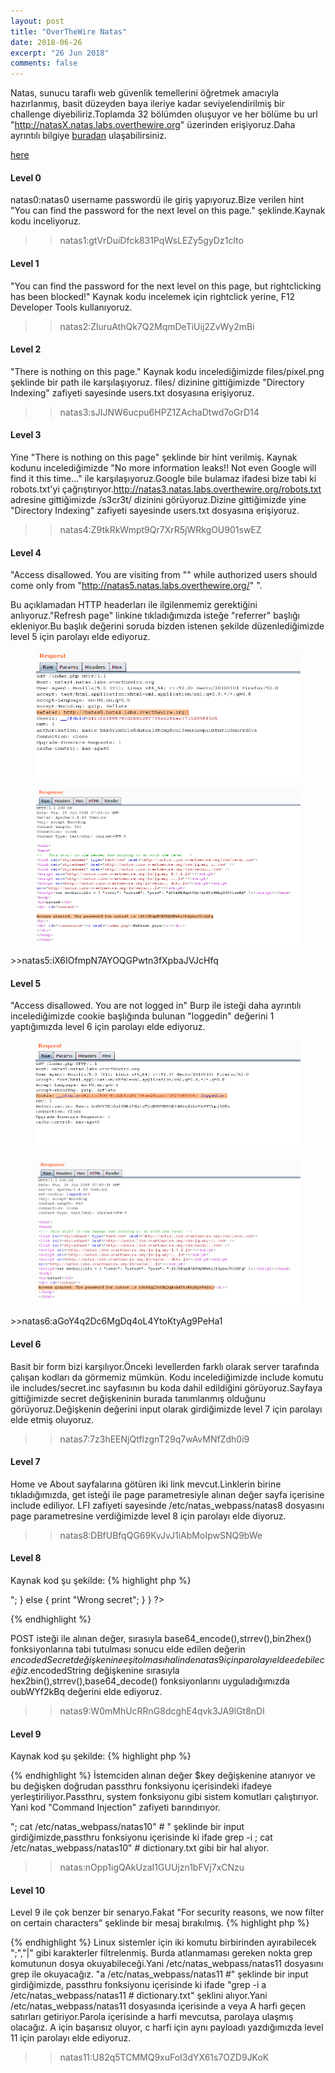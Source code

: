 ```yaml
---
layout: post
title: "OverTheWire Natas"
date: 2018-06-26
excerpt: "26 Jun 2018"
comments: false
---
```


Natas, sunucu taraflı web güvenlik temellerini öğretmek amacıyla hazırlanmış, basit düzeyden baya ileriye kadar seviyelendirilmiş bir challenge diyebiliriz.Toplamda 32 bölümden oluşuyor ve her bölüme bu url "http://natasX.natas.labs.overthewire.org" üzerinden erişiyoruz.Daha ayrıntılı bilgiye [buradan](http://overthewire.org/wargames/natas/) ulaşabilirsiniz.

[here](#level-2)

#### Level 0
natas0:natas0 username passwordü ile giriş yapıyoruz.Bize verilen hint "You can find the password for the next level on this page." şeklinde.Kaynak kodu inceliyoruz.

>> natas1:gtVrDuiDfck831PqWsLEZy5gyDz1clto


    
#### Level 1
"You can find the password for the next level on this page, but rightclicking has been blocked!"
Kaynak kodu incelemek için rightclick yerine, F12 Developer Tools kullanıyoruz.
>> natas2:ZluruAthQk7Q2MqmDeTiUij2ZvWy2mBi


#### Level 2
"There is nothing on this page."
Kaynak kodu incelediğimizde files/pixel.png şeklinde bir path ile karşılaşıyoruz. files/ dizinine gittiğimizde "Directory Indexing" zafiyeti sayesinde users.txt dosyasına erişiyoruz.
>> natas3:sJIJNW6ucpu6HPZ1ZAchaDtwd7oGrD14

#### Level 3
Yine "There is nothing on this page" şeklinde bir hint verilmiş. Kaynak kodunu incelediğimizde "No more information leaks!! Not even Google will find it this time..." ile karşılaşıyoruz.Google bile bulamaz ifadesi bize tabi ki robots.txt'yi çağrıştırıyor.http://natas3.natas.labs.overthewire.org/robots.txt adresine gittiğimizde /s3cr3t/ dizinini görüyoruz.Dizine gittiğimizde yine "Directory Indexing" zafiyeti sayesinde users.txt dosyasına erişiyoruz.
>> natas4:Z9tkRkWmpt9Qr7XrR5jWRkgOU901swEZ

#### Level 4
"Access disallowed. You are visiting from "" while authorized users should come only from "http://natas5.natas.labs.overthewire.org/" ".

Bu açıklamadan HTTP headerları ile ilgilenmemiz gerektiğini anlıyoruz."Refresh page" linkine tıkladığımızda isteğe "referrer" başlığı ekleniyor.Bu başlık değerini soruda bizden istenen şekilde düzenlediğimizde level 5 için parolayı elde ediyoruz.
<figure>
<img src="/assets/img/natas/natas41.png">
</figure>
<figure>
<img src="/assets/img/natas/natas42.png">
</figure>
>>natas5:iX6IOfmpN7AYOQGPwtn3fXpbaJVJcHfq

#### Level 5
"Access disallowed. You are not logged in" 
Burp ile isteği daha ayrıntılı incelediğimizde cookie başlığında bulunan "loggedin" değerini 1 yaptığımızda level 6 için parolayı elde ediyoruz.
<figure>
<img src="/assets/img/natas/natas51">
</figure>
<figure>
<img src="/assets/img/natas/natas52.png">
</figure>
>>natas6:aGoY4q2Dc6MgDq4oL4YtoKtyAg9PeHa1

#### Level 6
Basit bir form bizi karşılıyor.Önceki levellerden farklı olarak server tarafında çalışan kodları da görmemiz mümkün. Kodu incelediğimizde include komutu ile includes/secret.inc sayfasının bu koda dahil edildiğini görüyoruz.Sayfaya gittiğimizde secret değişkeninin burada tanımlanmış olduğunu görüyoruz.Değişkenin değerini input olarak girdiğimizde level 7 için parolayı elde etmiş oluyoruz.

>> natas7:7z3hEENjQtflzgnT29q7wAvMNfZdh0i9

#### Level 7

Home ve About sayfalarına götüren iki link mevcut.Linklerin birine tıkladığımızda, get isteği  ile page parametresiyle alınan değer sayfa içerisine include ediliyor. LFI zafiyeti sayesinde /etc/natas_webpass/natas8 dosyasını page parametresine verdiğimizde level 8 için parolayı elde diyoruz.
>> natas8:DBfUBfqQG69KvJvJ1iAbMoIpwSNQ9bWe

#### Level 8
Kaynak kod şu şekilde:
{% highlight php %}
<?
$encodedSecret = "3d3d516343746d4d6d6c315669563362";
function encodeSecret($secret) {
    return bin2hex(strrev(base64_encode($secret)));
}
if(array_key_exists("submit", $_POST)) {
    if(encodeSecret($_POST['secret']) == $encodedSecret) {
    print "Access granted. The password for natas9 is <censored>";
    } else {
    print "Wrong secret";
    }
}
?>
{% endhighlight %}

POST isteği ile alınan değer, sırasıyla base64_encode(),strrev(),bin2hex() fonksiyonlarına tabi tutulması sonucu elde edilen değerin  $encodedSecret değişkenine eşit olması halinde natas9 için parolayı elde edebileceğiz.$encodedString değişkenine sırasıyla hex2bin(),strrev(),base64_decode() fonksiyonlarını uyguladığımızda oubWYf2kBq değerini elde ediyoruz.
>> natas9:W0mMhUcRRnG8dcghE4qvk3JA9lGt8nDl

#### Level 9
Kaynak kod şu şekilde:
{% highlight php %}
<?

$key = "";

if(array_key_exists("needle", $_REQUEST)) {
    $key = $_REQUEST["needle"];
}

if($key != "") {
    passthru("grep -i $key dictionary.txt");
}
?>
{% endhighlight %}
İstemciden alınan değer $key değişkenine atanıyor ve bu değişken doğrudan passthru fonksiyonu içerisindeki ifadeye yerleştiriliyor.Passthru, system fonksiyonu gibi sistem komutları çalıştırıyor. Yani kod "Command Injection" zafiyeti barındırıyor. 

"; cat /etc/natas_webpass/natas10" # " şeklinde bir input girdiğimizde,passthru fonksiyonu içerisinde ki ifade
 grep -i ; cat /etc/natas_webpass/natas10" #  dictionary.txt gibi bir hal alıyor.
 
 >> natas:nOpp1igQAkUzaI1GUUjzn1bFVj7xCNzu


     
 #### Level 10

 Level 9 ile çok benzer bir senaryo.Fakat "For security reasons, we now filter on certain characters" şeklinde bir mesaj bırakılmış.
 {% highlight php %}
<?
$key = "";

if(array_key_exists("needle", $_REQUEST)) {
    $key = $_REQUEST["needle"];
}

if($key != "") {
    if(preg_match('/[;|&]/',$key)) {
        print "Input contains an illegal character!";
    } else {
        passthru("grep -i $key dictionary.txt");
    }
}
?>
{% endhighlight %}
Linux sistemler için iki komutu birbirinden ayırabilecek ";","|" gibi karakterler filtrelenmiş. Burda atlanmaması gereken nokta grep komutunun dosya okuyabileceği.Yani /etc/natas_webpass/natas11 dosyasını grep ile okuyacağız.
"a /etc/natas_webpass/natas11 #" şeklinde bir input girdiğimizde, passthru fonksiyonu içerisinde ki ifade
"grep -i a /etc/natas_webpass/natas11 # dictionary.txt" şeklini alıyor.Yani /etc/natas_webpass/natas11 dosyasında içerisinde a veya A harfi geçen satırları getiriyor.Parola içerisinde a harfi mevcutsa, parolaya ulaşmış olacağız. A için başarısız oluyor, c harfi için aynı payloadı yazdığımızda level 11 için parolayı elde ediyoruz.
>> natas11:U82q5TCMMQ9xuFoI3dYX61s7OZD9JKoK


